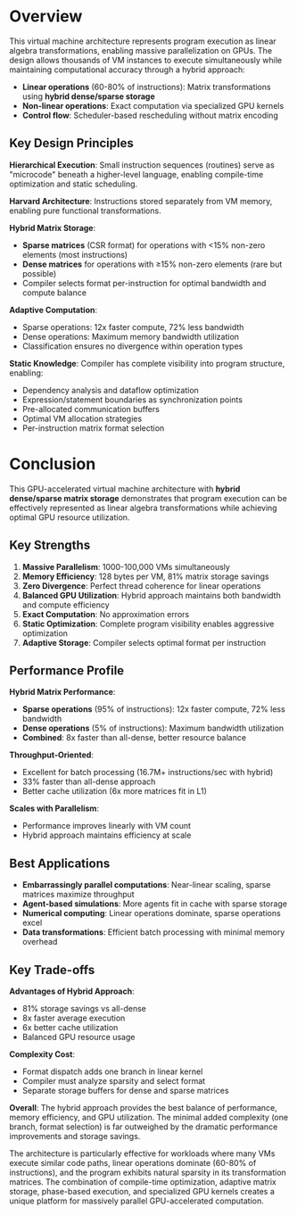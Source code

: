 # Overview

This virtual machine architecture represents program execution as linear algebra transformations, enabling massive parallelization on GPUs. The design allows thousands of VM instances to execute simultaneously while maintaining computational accuracy through a hybrid approach:

- **Linear operations** (60-80% of instructions): Matrix transformations using **hybrid dense/sparse storage**
- **Non-linear operations**: Exact computation via specialized GPU kernels
- **Control flow**: Scheduler-based rescheduling without matrix encoding

## Key Design Principles

**Hierarchical Execution**: Small instruction sequences (routines) serve as "microcode" beneath a higher-level language, enabling compile-time optimization and static scheduling.

**Harvard Architecture**: Instructions stored separately from VM memory, enabling pure functional transformations.

**Hybrid Matrix Storage**: 
- **Sparse matrices** (CSR format) for operations with <15% non-zero elements (most instructions)
- **Dense matrices** for operations with ≥15% non-zero elements (rare but possible)
- Compiler selects format per-instruction for optimal bandwidth and compute balance

**Adaptive Computation**: 
- Sparse operations: 12x faster compute, 72% less bandwidth
- Dense operations: Maximum memory bandwidth utilization
- Classification ensures no divergence within operation types

**Static Knowledge**: Compiler has complete visibility into program structure, enabling:
- Dependency analysis and dataflow optimization
- Expression/statement boundaries as synchronization points
- Pre-allocated communication buffers
- Optimal VM allocation strategies
- Per-instruction matrix format selection
# Conclusion

This GPU-accelerated virtual machine architecture with **hybrid dense/sparse matrix storage** demonstrates that program execution can be effectively represented as linear algebra transformations while achieving optimal GPU resource utilization.

## Key Strengths

1. **Massive Parallelism**: 1000-100,000 VMs simultaneously
2. **Memory Efficiency**: 128 bytes per VM, 81% matrix storage savings
3. **Zero Divergence**: Perfect thread coherence for linear operations
4. **Balanced GPU Utilization**: Hybrid approach maintains both bandwidth and compute efficiency
5. **Exact Computation**: No approximation errors
6. **Static Optimization**: Complete program visibility enables aggressive optimization
7. **Adaptive Storage**: Compiler selects optimal format per instruction

## Performance Profile

**Hybrid Matrix Performance**:
- **Sparse operations** (95% of instructions): 12x faster compute, 72% less bandwidth
- **Dense operations** (5% of instructions): Maximum bandwidth utilization
- **Combined**: 8x faster than all-dense, better resource balance

**Throughput-Oriented**:
- Excellent for batch processing (16.7M+ instructions/sec with hybrid)
- 33% faster than all-dense approach
- Better cache utilization (6x more matrices fit in L1)

**Scales with Parallelism**:
- Performance improves linearly with VM count
- Hybrid approach maintains efficiency at scale

## Best Applications

- **Embarrassingly parallel computations**: Near-linear scaling, sparse matrices maximize throughput
- **Agent-based simulations**: More agents fit in cache with sparse storage
- **Numerical computing**: Linear operations dominate, sparse operations excel
- **Data transformations**: Efficient batch processing with minimal memory overhead

## Key Trade-offs

**Advantages of Hybrid Approach**:
- 81% storage savings vs all-dense
- 8x faster average execution
- 6x better cache utilization
- Balanced GPU resource usage

**Complexity Cost**:
- Format dispatch adds one branch in linear kernel
- Compiler must analyze sparsity and select format
- Separate storage buffers for dense and sparse matrices

**Overall**: The hybrid approach provides the best balance of performance, memory efficiency, and GPU utilization. The minimal added complexity (one branch, format selection) is far outweighed by the dramatic performance improvements and storage savings.

The architecture is particularly effective for workloads where many VMs execute similar code paths, linear operations dominate (60-80% of instructions), and the program exhibits natural sparsity in its transformation matrices. The combination of compile-time optimization, adaptive matrix storage, phase-based execution, and specialized GPU kernels creates a unique platform for massively parallel GPU-accelerated computation.
